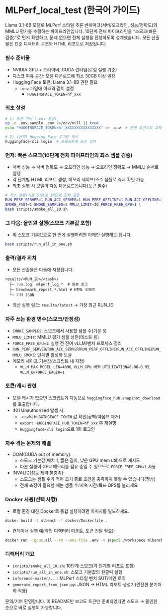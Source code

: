 # MLPerf_local_test (한국어 가이드)

Llama 3.1-8B 모델로 MLPerf 스타일 추론 벤치마크(서버/오프라인, 성능/정확도)와 MMLU 평가를 수행하는 파이프라인입니다. 10단계 전체 파이프라인을 “스모크(빠른 검증)”로 먼저 확인하고, 문제 없으면 전체 실행을 진행하도록 설계했습니다. 모든 산출물은 표준 디렉터리 구조와 HTML 리포트로 저장됩니다.

### 필수 준비물
- NVIDIA GPU + 드라이버, CUDA 런타임(로컬 실행 기준)
- 디스크 여유 공간: 모델 다운로드에 최소 30GB 이상 권장
- Hugging Face 토큰: Llama 3.1-8B 권한 필요
  - `.env` 파일에 아래와 같이 설정
    - `HUGGINGFACE_TOKEN=hf_xxx`

### 최초 설정
```bash
# 1) 토큰 준비 (.env 생성)
cp -n .env.sample .env 2>/dev/null || true
echo "HUGGINGFACE_TOKEN=hf_XXXXXXXXXXXXXXXX" >> .env  # 본인 토큰으로 교체

# 2) (선택) Hugging Face 로그인 캐시
huggingface-cli login  # 프롬프트에 토큰 입력
```

### 먼저: 빠른 스모크(10단계 전체 파이프라인의 최소 샘플 검증)
- 서버 성능 → 서버 정확도 → 오프라인 성능 → 오프라인 정확도 → MMLU 순서로 실행
- 각 단계별 HTML 리포트 생성, 메모리 세이프/소수 샘플로 즉시 확인 가능
- 최초 실행 시 모델이 자동 다운로드됩니다(토큰 필수)

```bash
# 최소 샘플(기본 5개)로 10단계 전체 검증
RUN_PERF_SERVER=1 RUN_ACC_SERVER=1 RUN_PERF_OFFLINE=1 RUN_ACC_OFFLINE=1 RUN_MMLU_SMOKE=1 \
SMOKE_FAST=1 SMOKE_SAMPLES=5 MMLU_LIMIT=20 FORCE_FREE_GPU=1 \
bash scripts/smoke_all_10.sh
```

### 그 다음: 올인원 실행(스모크 기본값 포함)
- 위 스모크 기본값으로 한 번에 실행하려면 아래만 실행해도 됩니다.
```bash
bash scripts/run_all_in_one.sh
```

### 출력/결과 위치
- 모든 산출물은 다음에 저장됩니다.
```
results/<RUN_ID>/<task>/
  ├─ run.log, mlperf_log_*  # 원본 로그
  ├─ benchmark_report_*.html # HTML 리포트
  └─ 기타 JSON
```
- 최신 실행 링크: `results/latest` → 가장 최근 RUN_ID

### 자주 쓰는 환경 변수(스모크/안정성)
- `SMOKE_SAMPLES`: 스모크에서 사용할 샘플 수(기본 5)
- `MMLU_LIMIT`: MMLU 평가 샘플 상한(테스트 용)
- `FORCE_FREE_GPU=1`: 실행 전 잔여 vLLM/벤치 프로세스 정리
- `RUN_PERF_SERVER`/`RUN_ACC_SERVER`/`RUN_PERF_OFFLINE`/`RUN_ACC_OFFLINE`/`RUN_MMLU_SMOKE`: 단계별 활성화 토글
- 메모리 세이프 기본값(스크립트 내 지정)
  - `VLLM_MAX_MODEL_LEN=4096`, `VLLM_GPU_MEM_UTILIZATION=0.88~0.95`, `VLLM_ENFORCE_EAGER=1`

### 토큰/캐시 관련
- 모델 캐시가 없으면 스크립트가 자동으로 `huggingface_hub.snapshot_download`를 호출합니다.
- 401 Unauthorized 발생 시:
  - `.env`의 `HUGGINGFACE_TOKEN` 값 확인(공백/따옴표 제거)
  - `export HUGGINGFACE_HUB_TOKEN=hf_xxx` 후 재실행
  - `huggingface-cli login`으로 1회 로그인

### 자주 겪는 문제와 해결
- OOM(CUDA out of memory):
  - 스모크 기본값(배치 1, 짧은 길이, 낮은 GPU mem util)으로 재시도
  - 다른 실행이 GPU 메모리를 점유 중일 수 있으므로 `FORCE_FREE_GPU=1` 사용
- INVALID(성능 제약 불충족):
  - 스모크는 샘플 수가 적어 조기 종료 조건을 충족하지 못할 수 있습니다(정상)
  - 전체 측정이 필요할 때는 샘플 수/지속 시간/목표 QPS를 늘리세요

### Docker 사용(선택 사항)
- 로컬 환경 대신 Docker로 통합 실행하려면 이미지를 빌드하세요.
```bash
docker build -t mlbench -f docker/Dockerfile .
```
- 컨테이너 실행 예(작업 디렉터리 마운트, 토큰 전달 필요):
```bash
docker run --gpus all --rm --env-file .env -v $(pwd):/workspace mlbench
```

### 디렉터리 개요
- `scripts/smoke_all_10.sh`: 10단계 스모크(각 단계별 리포트 포함)
- `scripts/run_all_in_one.sh`: 스모크 기본값의 원클릭 실행
- `inference-master/...`: MLPerf 스타일 벤치 SUT/메인 로직
- `generate_report_from_json.py`: JSON → HTML 리포트 생성기(안전한 분기처리 적용)

문의/기여 환영합니다. 이 README만 보고도 토큰만 준비되었다면 스모크 → 올인원 순으로 바로 실행이 가능합니다.


